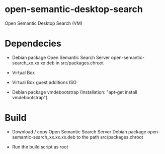 # open-semantic-desktop-search
 Open Semantic Desktop Search (VM)


# Dependecies

- Debian package Open Semantic Search Server open-semantic-search_xx.xx.xx.deb in src/packages.chroot

- Virtual Box
- Virtual Box guest additions ISO

- Debian package vmdebootstrap (Installation: "apt-get install vmdebootstrap")


# Build

- Download / copy Open Semantic Search Server Debian package open-semantic-search_xx.xx.xx.deb to the path src/packages.chroot

- Run the build script as root
